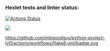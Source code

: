 ### Hexlet tests and linter status:
[![Actions Status](https://github.com/Antesser/python-project-lvl1/workflows/hexlet-check/badge.svg)](https://github.com/Antesser/python-project-lvl1/actions)

<a href="https://codeclimate.com/github/Antesser/python-project-lvl1/maintainability"><img src="https://api.codeclimate.com/v1/badges/7f5ab1e290ff7db5ade5/maintainability" /></a>

https://github.com/mbgoodguy/python-project-lvl1/actions/workflows/flake8.yml/badge.svg